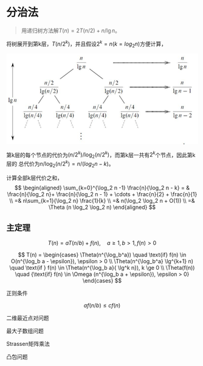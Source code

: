 # 分治法

>用递归树方法解$T(n) = 2T(n/2)+n/\lg n$。

将树展开到第k层，$T(n/2^k)$，并且假设$2^k = n (k = log_2 n)$方便计算，

![递归树](images/recursion-tree.png)

第k层的每个节点的代价为$(n/2^k)/\log_2 (n/2^k)$，而第k层一共有$2^k$个节点，因此第k层的
总代价为$n/\log_2(n/2^k) = n/(log_2 n-k)$。

计算全部k层代价之和，
$$
\begin{aligned}
\sum_{k=0}^{\log_2 n -1} \frac{n}{\log_2 n - k} = & \frac{n}{\log_2 n}+
\frac{n}{\log_2 n - 1} + \cdots + \frac{n}{2} + \frac{n}{1} \\
=& n\sum_{k=1}{\log_2 n} \frac{1}{k} \\
=& n(\log_2 \log_2 n + O(1)) \\
=& \Theta (n \log_2 \log_2 n)
\end{aligned}
$$

## 主定理

$$
T(n) = aT(n/b) + f(n), \quad a \ge 1, b \gt 1, f(n) \gt 0
$$

$$
T(n) = \begin{cases}
\Theta(n^{\log_b^a}) \quad \text{if} f(n) \in O(n^{\log_b a - \epsilon}), \epsilon > 0 \\
\Theta(n^{\log_b^a} \lg^{k+1} n) \quad \text{if } f(n) \in \Theta(n^{\log_b a}{ \lg^k n}), k \ge 0 \\
\Theta(f(n)) \quad {\text{if} f(n) \in \Omega (n^{\log_b a + \epsilon}), \epsilon > 0}
\end{cases}
$$

正则条件

$$
af(n/b) \le c f(n)
$$

二维最近点对问题

最大子数组问题

Strassen矩阵乘法

凸包问题
